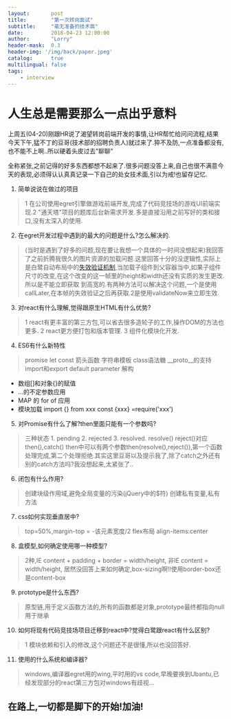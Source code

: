 ```yaml
---
layout:       post
title:        "第一次转岗面试"
subtitle:     "毫无准备的技术面"
date:         2018-04-23 12:00:00
author:       "Lorry"
header-mask:  0.3
header-img: '/img/back/paper.jpeg'
catalog:      true
multilingual: false
tags:
    - interview
---
```

# 人生总是需要那么一点出乎意料

上周五(04-20)刚跟HR说了渴望转岗前端开发的事情,让HR帮忙给问问流程,结果今天下午,猛不丁的豆哥(技术部的招聘负责人)就过来了.猝不及防,一点准备都没有,也不能不上啊..所以硬着头皮过去"聊聊"

全称紧张,之前记得的好多东西都想不起来了.很多问题没答上来,自己也很不满意今天的表现,必须得认认真真记录一下自己的处女技术面,引以为戒!也留存记忆.

1. 简单说说在做过的项目

> 1 在公司使用egret引擎做游戏前端开发,完成了代码竞技场的游戏UI前端实现.2 "通天塔"项目的题库后台新需求开发.多是直接沿用之前写好的类和接口,没有太深入的使用.

2. 在egret开发过程中遇到的最大的问题是什么?怎么解决的.
> (当时是遇到了好多的问题,现在要让我想一个具体的一时间没想起来)我回答了之前折腾我很久的图片资源的加载问题.这里回答十分的没逻辑性,实际上是白鹭自动布局中的[失效验证机制](http://developer.egret.com/cn/github/egret-docs/extension/EUI/autoLayout/FailureToVerify/index.html),当加载子组件到父容器当中,如果子组件尺寸的改变,在这个改变的这一帧里的height和width还没有实质的发生更改.所以是不能立即获取
到高宽的.有两种方法可以解决这个问题,一个是使用callLater,在本帧的失效验证之后再获取.2是使用validateNow来立即生效.

3. 对react有什么理解,觉得跟原生HTML有什么优势?
> 1 react有更丰富的第三方包,可以省去很多造轮子的工作,操作DOM的方法也更多.
> 2 react更方便打包和版本管理.
> 3 组件化模块化开发.
4. ES6有什么新特性
> promise
> let const
> 箭头函数
> 字符串模板
> class语法糖
> __proto__的支持
> import和export
> default parameter
> 解构
- 数组[]和对象{}的赋值
- ...的不定参数应用
- MAP 的 for of 应用
- 模块加载 import {} from xxx const {xxx} =require('xxx')

5. 对Promise有什么了解?then里面只能有一个参数吗?
> 三种状态 1. pending 2. rejected 3. resolved.
> resolve() reject()对应then(),catch()
> then中可以有两个参数then(resolve(),reject()),第一个函数处理完成,第二个处理拒绝.其实这里豆哥以及提示我了,除了catch之外还有别的catch方法吗?我没想起来,太紧张了..

6. 闭包有什么作用?
> 创建块级作用域,避免全局变量的污染(jQuery中的$符)
> 创建私有变量,私有方法

7. css如何实现垂直居中?
> top=50%,margin-top = -该元素宽度/2
> flex布局 align-items:center

8. 盒模型,如何确定使用哪一种模型?
> 2种,IE content + padding + border = width/height, 非IE content = width/height,
> 居然没回答上来如何确定,box-sizing啊!!使用border-box还是content-box

9. prototype是什么东西?
> 原型链,用于定义函数方法的,所有的函数都是对象,prototype最终都指向null
> 用于继承

10. 如何将现有代码竞技场项目迁移到react中?觉得白鹭跟react有什么区别?
> 1 模块依赖和引入的修改,这个问题还不是很懂,所以也没回答好.

11. 使用的什么系统和编译器?
> windows,编译器egret用的wing,平时用的vs code,早晚要换到Ubantu,已经发现部分的react第三方包对windows有歧视...

## 在路上,一切都是脚下的开始!加油!
